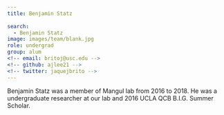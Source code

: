 ```yaml
---
title: Benjamin Statz
 
search:
  - Benjamin Statz
image: images/team/blank.jpg
role: undergrad
group: alum
<!-- email: britoj@usc.edu -->
<!-- github: ajlee21 -->
<!-- twitter: jaquejbrito -->
---
```


Benjamin Statz was a member of Mangul lab from 2016 to 2018. He was a undergraduate researcher at our lab and 2016 UCLA QCB B.I.G. Summer Scholar. 

